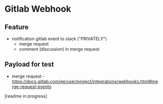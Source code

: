 # Gitlab Webhook 

## Feature
- notification gitlab event to slack ("PRIVATELY")
    - merge request
    - comment (discussion) in merge request

## Payload for test
- merge request - https://docs.gitlab.com/ee/user/project/integrations/webhooks.html#merge-request-events

[readme in progress]